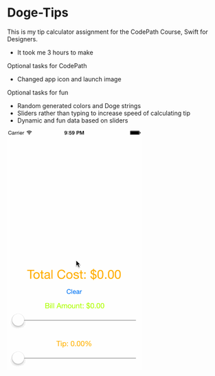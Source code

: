 # Doge-Tips

This is my tip calculator assignment for the CodePath Course, Swift for Designers.

- It took me 3 hours to make

Optional tasks for CodePath
- Changed app icon and launch image

Optional tasks for fun
- Random generated colors and Doge strings
- Sliders rather than typing to increase speed of calculating tip
- Dynamic and fun data based on sliders

![alt tag](https://github.com/dnosk/Doge-Tips/blob/master/Demo-Video.gif)